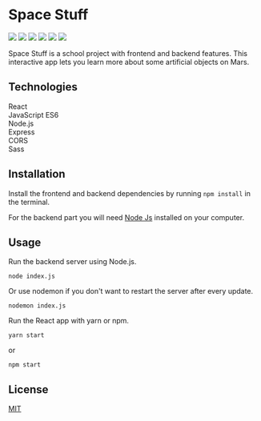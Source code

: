 # Space Stuff

![](https://img.shields.io/badge/React-17.0.2-blue)
![](https://img.shields.io/badge/JavaScript-ES6-yellow)
![](https://img.shields.io/badge/Node.js-v13.14.0-darkgreen)
![](https://img.shields.io/badge/Express-4.17.1-lightgrey)
![](https://img.shields.io/badge/CORS-2.8.5-purple)
![](https://img.shields.io/badge/Sass-1.32.8-pink)

Space Stuff is a school project with frontend and backend features. 
This interactive app lets you learn more about some artificial objects on Mars.

## Technologies

React  
JavaScript ES6  
Node.js  
Express  
CORS  
Sass  

## Installation

Install the frontend and backend dependencies by running `npm install` in the terminal.

For the backend part you will need [Node Js](https://nodejs.org/en/) installed on your computer.

## Usage

Run the backend server using Node.js.

`node index.js`

Or use nodemon if you don't want to restart the server after every update.

`nodemon index.js`

Run the React app with yarn or npm.

`yarn start`

or

`npm start`

## License
[MIT](https://choosealicense.com/licenses/mit/)
